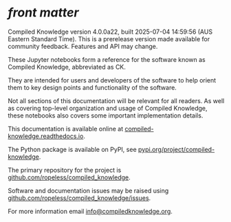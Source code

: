 # _front matter_

Compiled Knowledge version 4.0.0a22, built 2025-07-04 14:59:56 (AUS Eastern Standard Time).
This is a prerelease version made available for community feedback. Features and API may change.

These Jupyter notebooks form a reference for the software known as Compiled Knowledge, abbreviated as CK.

They are intended for users and developers of the software to help orient them
to key design points and functionality of the software.

Not all sections of this documentation will be relevant for all readers. As well as covering top-level
organization and usage of Compiled Knowledge, these notebooks also covers some important implementation details.

This documentation is available online at
[compiled-knowledge.readthedocs.io](https://compiled-knowledge.readthedocs.io/).

The Python package is available on PyPI, see
[pypi.org/project/compiled-knowledge](https://pypi.org/project/compiled-knowledge/).

The primary repository for the project is
[github.com/ropeless/compiled_knowledge](https://github.com/ropeless/compiled_knowledge).

Software and documentation issues may be raised using
[github.com/ropeless/compiled_knowledge/issues](https://github.com/ropeless/compiled_knowledge/issues).

For more information email
[info@compiledknowledge.org](mailto:info@compiledknowledge.org).
